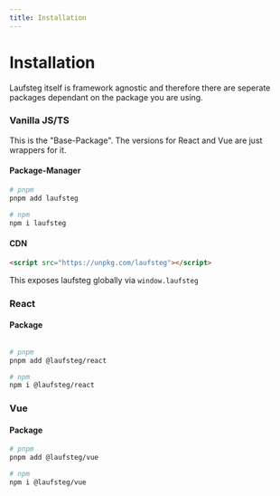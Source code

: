 ```yaml
---
title: Installation
---
```


# Installation

Laufsteg itself is framework agnostic and therefore there are seperate packages dependant on the package you are using.


### Vanilla JS/TS

This is the "Base-Package". The versions for React and Vue are just wrappers for it.

#### Package-Manager
```bash
# pnpm
pnpm add laufsteg

# npm
npm i laufsteg
```

#### CDN

```html
<script src="https://unpkg.com/laufsteg"></script>
```

This exposes laufsteg globally via `window.laufsteg`

### React

#### Package
```bash

# pnpm
pnpm add @laufsteg/react

# npm
npm i @laufsteg/react
```

### Vue

#### Package
```bash
# pnpm
pnpm add @laufsteg/vue

# npm
npm i @laufsteg/vue
```